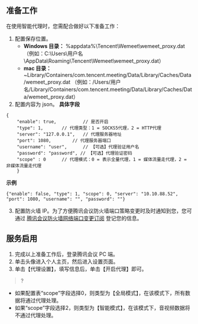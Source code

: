## 准备工作

在使用智能代理时，您需配合做好以下准备工作：
1. 配置保存位置。
    - **Windows 目录：** %appdata%\Tencent\Wemeet\wemeet_proxy.dat （例如：C:\Users\用户名\AppData\Roaming\Tencent\Wemeet\wemeet_proxy.dat）
    - **mac 目录：**~Library/Containers/com.tencent.meeting/Data/Library/Caches/Data/wemeet_proxy.dat （例如：/Users/用户名/Library/Containers/com.tencent.meeting/Data/Library/Caches/Data/wemeet_proxy.dat）
2. 配置内容为 json。
**具体字段**
```plaintext
{
    "enable": true, 		 // 是否开启
    "type": 1,		 // 代理类型：1 = SOCKS5代理，2 = HTTP代理
    "server": "127.0.0.1",	 // 代理服务器地址
    "port": 1080,		 // 代理服务器端口
    "username": "user", 	 // 【可选】代理验证用户名
    "password": "password", // 【可选】代理验证密码
    "scope" : 0		 // 代理模式：0 = 表示全量代理，1 = 媒体流量走代理，2 = 非媒体流量走代理
    }
```  
 **示例**
```plaintext
{"enable": false, "type": 1, "scope": 0, "server": "10.10.88.52", "port": 1080, "username": "", "password": ""}
```
3. 配置防火墙 IP。为了方便腾讯会议防火墙端口策略变更时及时通知到您，您可通过 [腾讯会议防火墙网络端口变更订阅](https://docs.qq.com/form/page/DSVlFZnpPRFVDSnJU?_w_tencentdocx_form=1#/fill) 登记您的信息。

## 服务启用
1. 完成以上准备工作后，登录腾讯会议 PC 端。
2. 单击头像进入个人主页，然后进入设置页面。
3. 单击【代理设置】，填写信息后，单击【开启代理】即可。
>?
 - 如果配置表“scope”字段选择0，则类型为【全局模式】，在该模式下，所有数据将通过代理处理。
 - 如果“scope”字段选择2，则类型为【智能模式】，在该模式下，音视频数据将不通过代理处理。


